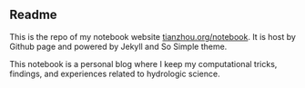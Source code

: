 ## Readme 

This is the repo of my notebook website [tianzhou.org/notebook](tianzhou.org/notebook). It is host by Github page and powered by Jekyll and So Simple theme.

This notebook is a personal blog where I keep my computational tricks, findings, and experiences related to hydrologic science.